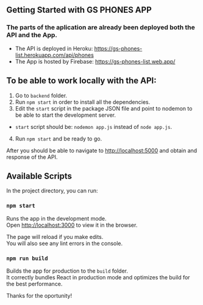 ## Getting Started with GS PHONES APP

### The parts of the aplication are already been deployed both the API and the App.
- The API is deployed in Heroku: https://gs-phones-list.herokuapp.com/api/phones
- The App is hosted by Firebase: https://gs-phones-list.web.app/

## To be able to work locally with the API:

1. Go to `backend` folder.
2. Run `npm start` in order to install all the dependencies.
3. Edit the `start` script in the package JSON file and point to nodemon to be able to start the development server.
  + `start` script should be: `nodemon app.js` instead of `node app.js`.
4. Run `npm start` and be ready to go.

After you should be able to navigate to [http://localhost:5000](http://localhost:5000) and obtain and response of the API.

## Available Scripts

In the project directory, you can run:

### `npm start`

Runs the app in the development mode.\
Open [http://localhost:3000](http://localhost:3000) to view it in the browser.

The page will reload if you make edits.\
You will also see any lint errors in the console.

### `npm run build`

Builds the app for production to the `build` folder.\
It correctly bundles React in production mode and optimizes the build for the best performance.

Thanks for the oportunity!
